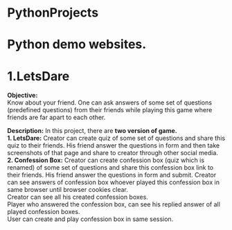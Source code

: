# PythonProjects
<h1><b>Python demo websites.</b></h1>

<h1><b>1.LetsDare</b></h1>

<b>Objective:</b></br>
Know about your friend. One can ask answers of some set of questions (predefined questions) from their friends while playing this game where friends are far apart to each other.

<b>Description:</b>
In this project, there are <b>two version of game.</b></br>
  <b>1. LetsDare:</b> Creator can create quiz of some set of questions and share this quiz to their friends. His friend answer the questions in form and then take screenshots of that page and share to creator through other social media.</br>
  <b>2. Confession Box:</b> Creator can create confession box (quiz which is renamed) of some set of questions and share this confession box link to their friends. His friend answer the questions in form and submit. Creator can see answers of confession box whoever played this confession box in same browser until browser cookies clear.</br>
  Creator can see all his created confession boxes.</br>
  Player who answered the confession box, can see his replied answer of all played confession boxes.<br>
  User can create and play confession box in same session.</br>
